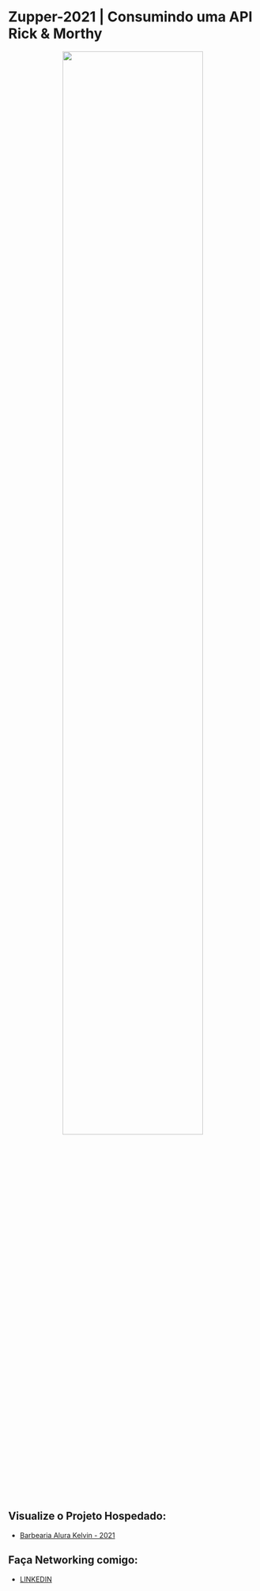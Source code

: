 # Zupper-2021 | Consumindo uma API Rick & Morthy

<div align="center">
<img src="https://secureservercdn.net/198.71.233.31/36q.76e.myftpupload.com/wp-content/uploads/2022/03/LogoMonotone_Negativo.png" width="75%">
</div>

## Visualize o Projeto Hospedado:

- <a href="https://avaliacao-zup.vercel.app/">Barbearia Alura Kelvin - 2021</a>  

## Faça Networking comigo:
-  <a href="https://www.linkedin.com/in/kelvinreis-adm/">LINKEDIN</a>  

